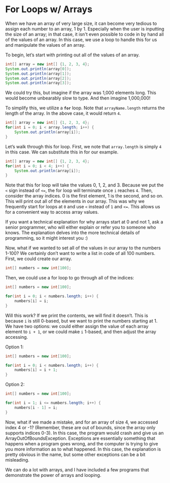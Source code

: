 # For Loops w/ Arrays

When we have an array of very large size, it can become very tedious to assign each number to an array, 1 by 1. Especially when the user is inputting the size of an array; in that case, it isn't even possible to code in by hand all of the values of an array. In this case, we use a loop to handle this for us and manipulate the values of an array.

To begin, let’s start with printing out all of the values of an array.

```java
int[] array = new int[] {1, 2, 3, 4};
System.out.println(array[0]);
System.out.println(array[1]);
System.out.println(array[2]);
System.out.println(array[3]);
```

We could try this, but imagine if the array was 1,000 elements long. This would become unbearably slow to type. And then imagine 1,000,000!

To simplify this, we utilize a **`for`** loop. Note that `arrayName.length` returns the length of the array. In the above case, it would return `4`.

```java
int[] array = new int[] {1, 2, 3, 4};
for(int i = 0; i < array.length; i++) {
    System.out.println(array[i]);
}
```

Let’s walk through this for loop. First, we note that `array.length` is simply `4` in this case. We can substitute this in for our example.

```java
int[] array = new int[] {1, 2, 3, 4};
for(int i = 0; i < 4; i++) {
    System.out.println(array[i]);
}
```

Note that this for loop will take the values 0, 1, 2, and 3. Because we put the `<` sign instead of `<=`, the for loop will terminate once `i` reaches `4`. Then, consider the array indices. 0 is the first element, 1 is the second, and so on. This will print out all of the elements in our array. This was why we frequently start for loops at `0` and use `<` instead of `1` and `<=`. This allows us for a convenient way to access array values.

If you want a technical explanation for why arrays start at 0 and not 1, ask a senior programmer, who will either explain or refer you to someone who knows. The explanation delves into the more technical details of programming, so it might interest you :)

Now, what if we wanted to set all of the values in our array to the numbers 1-100? We certainly don’t want to write a list in code of all 100 numbers. First, we could create our array.

```java
int[] numbers = new int[100];
```

Then, we could use a for loop to go through all of the indices:

```java
int[] numbers = new int[100];

for(int i = 0; i < numbers.length; i++) {
    numbers[i] = i;
}
```

Will this work? If we print the contents, we will find it doesn’t. This is because `i` is still 0-based, but we want to print the numbers starting at 1. We have two options: we could either assign the value of each array element to `i + 1`, or we could make `i` 1-based, and then adjust the array accessing.

Option 1:

```java
int[] numbers = new int[100];

for(int i = 0; i < numbers.length; i++) {
    numbers[i] = i + 1;
}
```

Option 2:

```java
int[] numbers = new int[100];

for(int i = 1; i <= numbers.length; i++) {
    numbers[i - 1] = i;
}
```

Now, what if we made a mistake, and for an array of size 4, we accessed index 4 or -1? (Remember, these are out of bounds, since the array only supports indices 0-3). In this case, the program would crash and give us an ArrayOutOfBoundsException. Exceptions are essentially something that happens when a program goes wrong, and the computer is trying to give you more information as to what happened. In this case, the explanation is pretty obvious in the name, but some other exceptions can be a bit misleading.

We can do a lot with arrays, and I have included a few programs that demonstrate the power of arrays and looping.
